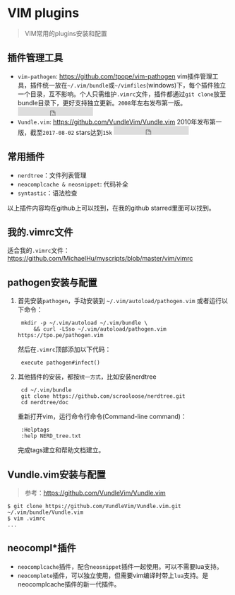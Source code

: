 # VIM plugins

> VIM常用的plugins安装和配置

## 插件管理工具

* `vim-pathogen`: <https://github.com/tpope/vim-pathogen> vim插件管理工具，插件统一放在`~/.vim/bundle`或`~/vimfiles`(windows)下，每个插件独立一个目录，互不影响。个人只需维护`.vimrc`文件，插件都通过`git clone`放至bundle目录下，更好支持独立更新。`2008`年左右发布第一版。<iframe src="http://258i.com/gbtn.html?user=tpope&repo=vim-pathogen&type=star&count=true" frameborder="0" scrolling="0" width="170px" height="20px"></iframe>  
* `Vundle.vim`: <https://github.com/VundleVim/Vundle.vim> 2010年发布第一版，截至`2017-08-02` stars达到`15k` <iframe src="http://258i.com/gbtn.html?user=VundleVim&repo=Vundle.vim&type=star&count=true" frameborder="0" scrolling="0" width="170px" height="20px"></iframe>  


## 常用插件

* `nerdtree`：文件列表管理
* `neocomplcache & neosnippet`: 代码补全
* `syntastic`：语法检查

以上插件内容均在github上可以找到，在我的github starred里面可以找到。


## 我的.vimrc文件

适合我的`.vimrc`文件： 
<https://github.com/MichaelHu/myscripts/blob/master/vim/vimrc>


## pathogen安装与配置

1. 首先安装`pathogen`，手动安装到
    `~/.vim/autoload/pathogen.vim` 或者运行以下命令：

        mkdir -p ~/.vim/autoload ~/.vim/bundle \
            && curl -LSso ~/.vim/autoload/pathogen.vim https://tpo.pe/pathogen.vim

    然后在`.vimrc`顶部添加以下代码：

        execute pathogen#infect()



2. 其他插件的安装，都按`统一方式`，比如安装nerdtree

        cd ~/.vim/bundle
        git clone https://github.com/scrooloose/nerdtree.git 
        cd nerdtree/doc

    重新打开vim，运行命令行命令(Command-line command)：
        
        :Helptags 
        :help NERD_tree.txt 

    完成tags建立和帮助文档建立。


## Vundle.vim安装与配置

> 参考：<https://github.com/VundleVim/Vundle.vim>

    $ git clone https://github.com/VundleVim/Vundle.vim.git ~/.vim/bundle/Vundle.vim
    $ vim .vimrc
    ...



## neocompl*插件

* `neocomplcache`插件，配合`neosnippet`插件一起使用。可以不需要lua支持。
* `neocomplete`插件，可以独立使用，但需要vim编译时带上`lua`支持。是neocomplcache插件的新一代插件。



